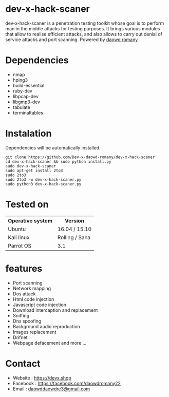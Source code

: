 
dev-x-hack-scaner
=
dev-x-hack-scaner is a penetration testing toolkit whose goal is to perform man in the middle attacks for testing purposes. It brings various modules that allow to realise efficient attacks, and also allows to carry out denial of service attacks and port scanning.
Powered by <a href="https://www.facebook.com/daowdromany22"> daowd romany</a> 



Dependencies
=

- nmap 
- hping3 
- build-essential 
- ruby-dev 
- libpcap-dev 
- libgmp3-dev
- tabulate 
- terminaltables




Instalation
=
Dependencies will be automatically installed.

    git clone https://github.com/Dev-x-daowd-romany/dev-x-hack-scaner
    cd dev-x-hack-scaner && sudo python install.py
    sudo dev-x-hack-scaner
    sudo apt-get install 2to3
    sudo 2to3
    sudo 2to3 -w dev-x-hack-scaner.py
    sudo python3 dev-x-hack-scaner.py



Tested on
=

<table>
    <tr>
        <th>Operative system</th>
        <th> Version </th>
    </tr>
    <tr>
        <td>Ubuntu</td>
        <td> 16.04  / 15.10 </td>
    </tr>
    <tr>
        <td>Kali linux</td>
        <td> Rolling / Sana</td>
    </tr>
    <tr>
        <td>Parrot OS</td>
        <td>3.1 </td>
    </tr>
</table>



features 
=
- Port scanning
- Network mapping
- Dos attack
- Html code injection
- Javascript code injection
- Download intercaption and replacement
- Sniffing
- Dns spoofing
- Background audio reproduction
- Images replacement
- Drifnet
- Webpage defacement and more ...

Contact
=
- Website : https://devx.shop
- Facebook : https://facebook.com/daowdromany22
- Email : daowddaowdre3@gmail.com
